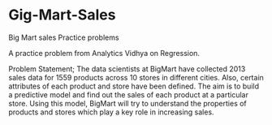 # Gig-Mart-Sales
Big Mart sales Practice problems

A practice problem from Analytics Vidhya on Regression.

Problem Statement; 
The data scientists at BigMart have collected 2013 sales data for 1559 products across 10 stores in different cities. 
Also, certain attributes of each product and store have been defined. The aim is to build a predictive model and find out the 
sales of each product at a particular store. Using this model, BigMart will try to understand the properties of products 
and stores which play a key role in increasing sales.
